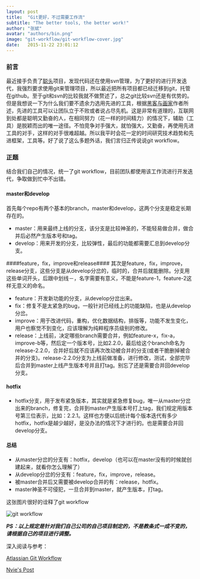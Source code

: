 ```yaml
---
layout: post
title:  "Git更好，不过需要工作流"
subtitle: "The better tools, the better work!"
author: "张斌"
avatar: "authors/bin.png"
image: "git-workflow/git-workflow-cover.jpg"
date:   2015-11-22 23:01:12
---
```


### 前言
最近接手负责了[聪头](http://icongtou.com)项目，发现代码还在使用svn管理，为了更好的进行开发迭代，我强烈要求使用git来管理项目，所以最近把所有项目都已经迁移到git，托管在github。至于git和svn的比较我就不做赘述了，总之git比较svn还是有优势的。但是我想说一下为什么我们要不遗余力选用先进的工具，根据[黑客与画家](http://www.amazon.cn/%E9%BB%91%E5%AE%A2%E4%B8%8E%E7%94%BB%E5%AE%B6-%E7%A1%85%E8%B0%B7%E5%88%9B%E4%B8%9A%E4%B9%8B%E7%88%B6Paul-Graham%E6%96%87%E9%9B%86-Paul-Graham/dp/B00ALPRKH0/ref=sr_1_1_twi_kin_2?ie=UTF8&qid=1448270401&sr=8-1&keywords=%E9%BB%91%E5%AE%A2%E4%B8%8E%E7%94%BB%E5%AE%B6)作者所述，先进的工具可以让团队立于不败或者说占尽先机。这是非常有道理的，互联网到处都是聪明又勤奋的人，在相同努力（花一样的时间精力）的情况下，辅助（工具）是脱颖而出的唯一途径。不怕竞争对手强大，就怕强大，又勤奋，再使用先进工具的对手，这样的对手很难超越。所以我平时会花一定的时间研究技术趋势和先进框架，工具等。好了说了这么多题外话，我们言归正传说说git workflow。

### 正题
结合我们自己的情况，统一了git workflow，目前团队都使用该工作流进行开发迭代，争取做到忙中不出错。

#### master和develop
首先每个repo有两个基本的branch，master和develop，这两个分支是稳定长期存在的。

* master：用来最终上线的分支，该分支是比较神圣的，不能轻易做合并，做合并后必然产生版本号和tag。
* develop：用来开发的分支，比较弹性，最后的功能都需要汇总到develop分支。

####feature，fix，improve和release####
其次是feature，fix，improve，release分支，这些分支是从develop分岔的，临时的，合并后就能删除。分支用这些单词开头，后跟中划线－，名字需要有意义，不能是feature-1，feature-2这样无意义的命名。

* feature：开发新功能的分支，从develop分岔出来。
* fix：修复不是太紧急的bug，一般针对已经线上的功能缺陷，也是从develop分岔。
* improve：用于改进代码，重构，优化数据结构，排版等，功能不发生变化，用户也察觉不到变化，应该理解为纯粹程序员级别的修改。
* release：上线前，决定哪些branch需要合并，例如feature-x，fix-a，improve-b等，然后定一个版本号，比如2.2.0，最后给这个branch命名为release-2.2.0，合并好后就不应该再次改动被合并的分支(或者干脆删掉被合并的分支)。release-2.2.0分支为上线前做准备，进行修改，测试，全部完毕后合并到master上线产生版本号并且打tag。别忘了还是需要合并回develop分支。

#### hotfix
* hotfix分支，用于发布紧急版本，其实就是紧急修复bug，唯一从master分岔出来的branch，修复完，合并到master产生版本号打上tag，我们规定用版本号第三位表示，比如：2.2.1。这样也方便以后统计每个版本迭代有多少hotfix，hotfix是越少越好，是没办法的情况下才进行的。也是需要合并回develop分支。

#### 总结
* 从master分岔的分支有：hotfix，develop（也可以在master没有的时候就创建起来，就看你怎么理解了）
* 从develop分岔的分支有：feature，fix，improve，release。
* 被master合并后又需要被develop合并的有：release，hotfix。
* master神圣不可侵犯，一旦合并到master，就产生版本，打tag。


这张图片很好的诠释了git workflow

![git workflow]({{site.url}}/content/images/git-workflow/git-workflow.jpg)


***PS：以上规定是针对我们自己公司的自己项目制定的，不是教条式一成不变的，请根据自己的项目进行调整。***

深入阅读与参考：

[Atlassian Git Workflow](https://www.atlassian.com/git)

[Nvie's Post](http://nvie.com/posts/a-successful-git-branching-model)
